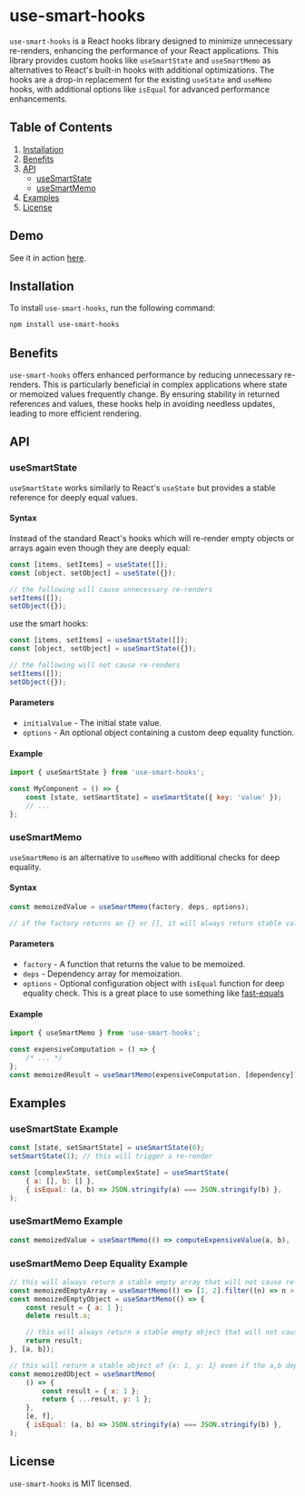 # use-smart-hooks

`use-smart-hooks` is a React hooks library designed to minimize unnecessary re-renders, enhancing the performance of your React applications. This library provides custom hooks like `useSmartState` and `useSmartMemo` as alternatives to React's built-in hooks with additional optimizations. The hooks are a drop-in replacement for the existing `useState` and `useMemo` hooks, with additional options like `isEqual` for advanced performance enhancements.

## Table of Contents

1. [Installation](#installation)
2. [Benefits](#benefits)
3. [API](#api)
    - [useSmartState](#usesmartstate)
    - [useSmartMemo](#usesmartmemo)
4. [Examples](#examples)
5. [License](#license)

## Demo

See it in action [here](https://ragaeeb.github.io/use-smart-hooks).

## Installation

To install `use-smart-hooks`, run the following command:

```sh
npm install use-smart-hooks
```

## Benefits

`use-smart-hooks` offers enhanced performance by reducing unnecessary re-renders. This is particularly beneficial in complex applications where state or memoized values frequently change. By ensuring stability in returned references and values, these hooks help in avoiding needless updates, leading to more efficient rendering.

## API

### useSmartState

`useSmartState` works similarly to React's `useState` but provides a stable reference for deeply equal values.

#### Syntax

Instead of the standard React's hooks which will re-render empty objects or arrays again even though they are deeply equal:

```javascript
const [items, setItems] = useState([]);
const [object, setObject] = useState({});

// the following will cause unnecessary re-renders
setItems([]);
setObject({});
```

use the smart hooks:

```javascript
const [items, setItems] = useSmartState([]);
const [object, setObject] = useSmartState({});

// the following will not cause re-renders
setItems([]);
setObject({});
```

#### Parameters

-   `initialValue` - The initial state value.
-   `options` - An optional object containing a custom deep equality function.

#### Example

```javascript
import { useSmartState } from 'use-smart-hooks';

const MyComponent = () => {
    const [state, setSmartState] = useSmartState({ key: 'value' });
    // ...
};
```

### useSmartMemo

`useSmartMemo` is an alternative to `useMemo` with additional checks for deep equality.

#### Syntax

```javascript
const memoizedValue = useSmartMemo(factory, deps, options);

// if the factory returns an {} or [], it will always return stable values for these so that there are no unnecessary re-renders.
```

#### Parameters

-   `factory` - A function that returns the value to be memoized.
-   `deps` - Dependency array for memoization.
-   `options` - Optional configuration object with `isEqual` function for deep equality check. This is a great place to use something like [fast-equals](https://github.com/planttheidea/fast-equals)

#### Example

```javascript
import { useSmartMemo } from 'use-smart-hooks';

const expensiveComputation = () => {
    /* ... */
};
const memoizedResult = useSmartMemo(expensiveComputation, [dependency]);
```

## Examples

### useSmartState Example

```javascript
const [state, setSmartState] = useSmartState(0);
setSmartState(1); // this will trigger a re-render

const [complexState, setComplexState] = useSmartState(
    { a: [], b: [] },
    { isEqual: (a, b) => JSON.stringify(a) === JSON.stringify(b) },
);
```

### useSmartMemo Example

```javascript
const memoizedValue = useSmartMemo(() => computeExpensiveValue(a, b), [a, b]);
```

### useSmartMemo Deep Equality Example

```javascript
// this will always return a stable empty array that will not cause re-renders even if the a,b dependencies change
const memoizedEmptyArray = useSmartMemo(() => [1, 2].filter((n) => n > 2), [a, b]);
const memoizedEmptyObject = useSmartMemo(() => {
    const result = { a: 1 };
    delete result.a;

    // this will always return a stable empty object that will not cause re-renders even if the a,b dependencies change
    return result;
}, [a, b]);

// this will return a stable object of {x: 1, y: 1} even if the a,b dependencies change
const memoizedObject = useSmartMemo(
    () => {
        const result = { x: 1 };
        return { ...result, y: 1 };
    },
    [e, f],
    { isEqual: (a, b) => JSON.stringify(a) === JSON.stringify(b) },
);
```

## License

`use-smart-hooks` is MIT licensed.
